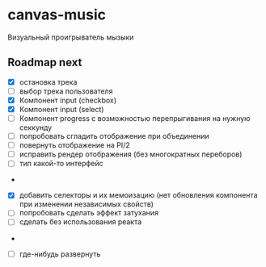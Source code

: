 # canvas-music
Визуальный проигрыватель мызыки

## Roadmap next
* [x] остановка трека
* [ ] выбор трека пользователя
* [x] Компонент input (checkbox)
* [x] Компонент input (select)
* [ ] Компонент progress с возможностью перепрыгивания на нужную секкунду
* [ ] попробовать сгладить отображение при объединении
* [ ] повернуть отображение на PI/2
* [ ] исправить рендер отображения (без многократных переборов)
* [ ] тип какой-то интерфейс
-
* [x] добавить селекторы и их мемоизацию (нет обновления компонента при изменении независимых свойств)
* [ ] попробовать сделать эффект затухания
* [ ] сделать без использования реакта
-
* [ ] где-нибудь развернуть

